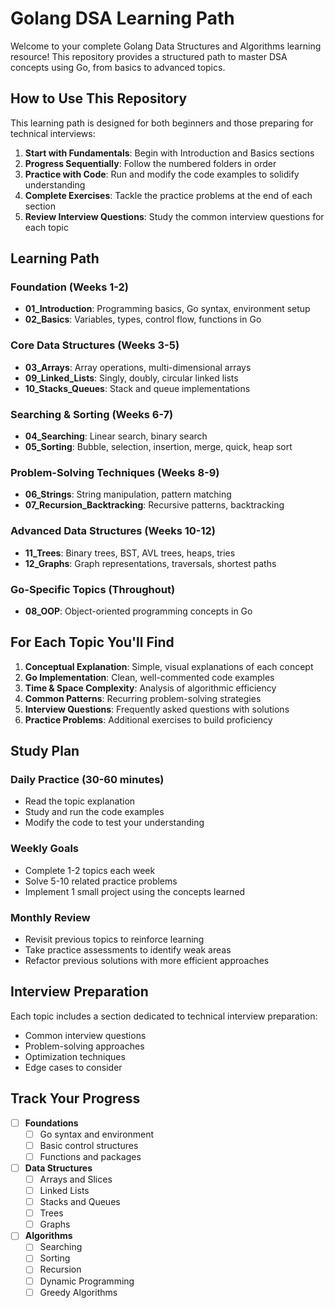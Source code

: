 # Golang DSA Learning Path

Welcome to your complete Golang Data Structures and Algorithms learning resource! This repository provides a structured path to master DSA concepts using Go, from basics to advanced topics.

## How to Use This Repository

This learning path is designed for both beginners and those preparing for technical interviews:

1. **Start with Fundamentals**: Begin with Introduction and Basics sections
2. **Progress Sequentially**: Follow the numbered folders in order
3. **Practice with Code**: Run and modify the code examples to solidify understanding
4. **Complete Exercises**: Tackle the practice problems at the end of each section
5. **Review Interview Questions**: Study the common interview questions for each topic

## Learning Path

### Foundation (Weeks 1-2)
- **01_Introduction**: Programming basics, Go syntax, environment setup
- **02_Basics**: Variables, types, control flow, functions in Go

### Core Data Structures (Weeks 3-5)
- **03_Arrays**: Array operations, multi-dimensional arrays
- **09_Linked_Lists**: Singly, doubly, circular linked lists  
- **10_Stacks_Queues**: Stack and queue implementations

### Searching & Sorting (Weeks 6-7)
- **04_Searching**: Linear search, binary search
- **05_Sorting**: Bubble, selection, insertion, merge, quick, heap sort

### Problem-Solving Techniques (Weeks 8-9)
- **06_Strings**: String manipulation, pattern matching
- **07_Recursion_Backtracking**: Recursive patterns, backtracking

### Advanced Data Structures (Weeks 10-12)
- **11_Trees**: Binary trees, BST, AVL trees, heaps, tries
- **12_Graphs**: Graph representations, traversals, shortest paths

### Go-Specific Topics (Throughout)
- **08_OOP**: Object-oriented programming concepts in Go

## For Each Topic You'll Find

1. **Conceptual Explanation**: Simple, visual explanations of each concept
2. **Go Implementation**: Clean, well-commented code examples
3. **Time & Space Complexity**: Analysis of algorithmic efficiency
4. **Common Patterns**: Recurring problem-solving strategies
5. **Interview Questions**: Frequently asked questions with solutions
6. **Practice Problems**: Additional exercises to build proficiency

## Study Plan

### Daily Practice (30-60 minutes)
- Read the topic explanation
- Study and run the code examples
- Modify the code to test your understanding

### Weekly Goals
- Complete 1-2 topics each week
- Solve 5-10 related practice problems
- Implement 1 small project using the concepts learned

### Monthly Review
- Revisit previous topics to reinforce learning
- Take practice assessments to identify weak areas
- Refactor previous solutions with more efficient approaches

## Interview Preparation

Each topic includes a section dedicated to technical interview preparation:
- Common interview questions
- Problem-solving approaches
- Optimization techniques
- Edge cases to consider

## Track Your Progress

- [ ] **Foundations**
  - [ ] Go syntax and environment
  - [ ] Basic control structures
  - [ ] Functions and packages
  
- [ ] **Data Structures**
  - [ ] Arrays and Slices
  - [ ] Linked Lists
  - [ ] Stacks and Queues
  - [ ] Trees
  - [ ] Graphs
  
- [ ] **Algorithms**
  - [ ] Searching
  - [ ] Sorting
  - [ ] Recursion
  - [ ] Dynamic Programming
  - [ ] Greedy Algorithms
